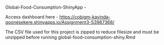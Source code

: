 Global-Food-Consumption-ShinyApp - 

Access dashboard here - https://cobigm-kavinda-goonesekere.shinyapps.io/Assignment3-S3987368/

The CSV file used for this project is zipped to reduce filesize and must be unzipped before running global-food-consumption-shiny.Rmd
